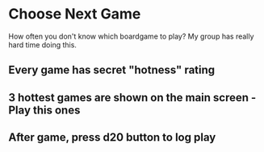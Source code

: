 # Choose Next Game

How often you don't know which boardgame to play? My group has really hard time doing this. 

## Every game has secret "hotness" rating
## 3 hottest games are shown on the main screen - Play this ones
## After game, press d20 button to log play
